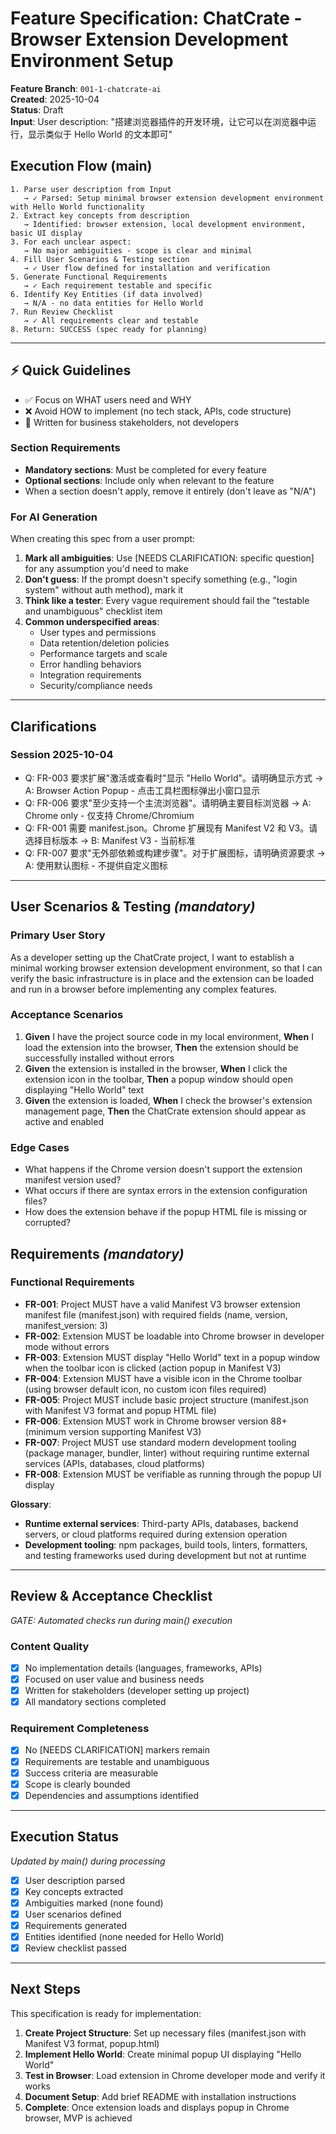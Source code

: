 # Feature Specification: ChatCrate - Browser Extension Development Environment Setup

**Feature Branch**: `001-1-chatcrate-ai`  
**Created**: 2025-10-04  
**Status**: Draft  
**Input**: User description: "搭建浏览器插件的开发环境，让它可以在浏览器中运行，显示类似于 Hello World 的文本即可"

## Execution Flow (main)
```
1. Parse user description from Input
   → ✓ Parsed: Setup minimal browser extension development environment with Hello World functionality
2. Extract key concepts from description
   → Identified: browser extension, local development environment, basic UI display
3. For each unclear aspect:
   → No major ambiguities - scope is clear and minimal
4. Fill User Scenarios & Testing section
   → ✓ User flow defined for installation and verification
5. Generate Functional Requirements
   → ✓ Each requirement testable and specific
6. Identify Key Entities (if data involved)
   → N/A - no data entities for Hello World
7. Run Review Checklist
   → ✓ All requirements clear and testable
8. Return: SUCCESS (spec ready for planning)
```

---

## ⚡ Quick Guidelines
- ✅ Focus on WHAT users need and WHY
- ❌ Avoid HOW to implement (no tech stack, APIs, code structure)
- 👥 Written for business stakeholders, not developers

### Section Requirements
- **Mandatory sections**: Must be completed for every feature
- **Optional sections**: Include only when relevant to the feature
- When a section doesn't apply, remove it entirely (don't leave as "N/A")

### For AI Generation
When creating this spec from a user prompt:
1. **Mark all ambiguities**: Use [NEEDS CLARIFICATION: specific question] for any assumption you'd need to make
2. **Don't guess**: If the prompt doesn't specify something (e.g., "login system" without auth method), mark it
3. **Think like a tester**: Every vague requirement should fail the "testable and unambiguous" checklist item
4. **Common underspecified areas**:
   - User types and permissions
   - Data retention/deletion policies  
   - Performance targets and scale
   - Error handling behaviors
   - Integration requirements
   - Security/compliance needs

---

## Clarifications

### Session 2025-10-04
- Q: FR-003 要求扩展"激活或查看时"显示 "Hello World"。请明确显示方式 → A: Browser Action Popup - 点击工具栏图标弹出小窗口显示
- Q: FR-006 要求"至少支持一个主流浏览器"。请明确主要目标浏览器 → A: Chrome only - 仅支持 Chrome/Chromium
- Q: FR-001 需要 manifest.json。Chrome 扩展现有 Manifest V2 和 V3。请选择目标版本 → B: Manifest V3 - 当前标准
- Q: FR-007 要求"无外部依赖或构建步骤"。对于扩展图标，请明确资源要求 → A: 使用默认图标 - 不提供自定义图标

---

## User Scenarios & Testing *(mandatory)*

### Primary User Story
As a developer setting up the ChatCrate project, I want to establish a minimal working browser extension development environment, so that I can verify the basic infrastructure is in place and the extension can be loaded and run in a browser before implementing any complex features.

### Acceptance Scenarios
1. **Given** I have the project source code in my local environment, **When** I load the extension into the browser, **Then** the extension should be successfully installed without errors
2. **Given** the extension is installed in the browser, **When** I click the extension icon in the toolbar, **Then** a popup window should open displaying "Hello World" text
3. **Given** the extension is loaded, **When** I check the browser's extension management page, **Then** the ChatCrate extension should appear as active and enabled

### Edge Cases
- What happens if the Chrome version doesn't support the extension manifest version used?
- What occurs if there are syntax errors in the extension configuration files?
- How does the extension behave if the popup HTML file is missing or corrupted?

## Requirements *(mandatory)*

### Functional Requirements
- **FR-001**: Project MUST have a valid Manifest V3 browser extension manifest file (manifest.json) with required fields (name, version, manifest_version: 3)
- **FR-002**: Extension MUST be loadable into Chrome browser in developer mode without errors
- **FR-003**: Extension MUST display "Hello World" text in a popup window when the toolbar icon is clicked (action popup in Manifest V3)
- **FR-004**: Extension MUST have a visible icon in the Chrome toolbar (using browser default icon, no custom icon files required)
- **FR-005**: Project MUST include basic project structure (manifest.json with Manifest V3 format and popup HTML file)
- **FR-006**: Extension MUST work in Chrome browser version 88+ (minimum version supporting Manifest V3)
- **FR-007**: Project MUST use standard modern development tooling (package manager, bundler, linter) without requiring runtime external services (APIs, databases, cloud platforms)
- **FR-008**: Extension MUST be verifiable as running through the popup UI display

**Glossary**:
- **Runtime external services**: Third-party APIs, databases, backend servers, or cloud platforms required during extension operation
- **Development tooling**: npm packages, build tools, linters, formatters, and testing frameworks used during development but not at runtime

---

## Review & Acceptance Checklist
*GATE: Automated checks run during main() execution*

### Content Quality
- [x] No implementation details (languages, frameworks, APIs)
- [x] Focused on user value and business needs
- [x] Written for stakeholders (developer setting up project)
- [x] All mandatory sections completed

### Requirement Completeness
- [x] No [NEEDS CLARIFICATION] markers remain
- [x] Requirements are testable and unambiguous
- [x] Success criteria are measurable
- [x] Scope is clearly bounded
- [x] Dependencies and assumptions identified

---

## Execution Status
*Updated by main() during processing*

- [x] User description parsed
- [x] Key concepts extracted
- [x] Ambiguities marked (none found)
- [x] User scenarios defined
- [x] Requirements generated
- [x] Entities identified (none needed for Hello World)
- [x] Review checklist passed

---

## Next Steps

This specification is ready for implementation:
1. **Create Project Structure**: Set up necessary files (manifest.json with Manifest V3 format, popup.html)
2. **Implement Hello World**: Create minimal popup UI displaying "Hello World"
3. **Test in Browser**: Load extension in Chrome developer mode and verify it works
4. **Document Setup**: Add brief README with installation instructions
5. **Complete**: Once extension loads and displays popup in Chrome browser, MVP is achieved
